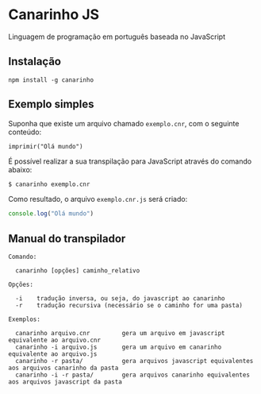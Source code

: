 # Canarinho JS

Linguagem de programação em português baseada no JavaScript

## Instalação

```
npm install -g canarinho
```

## Exemplo simples

Suponha que existe um arquivo chamado `exemplo.cnr`, com o seguinte conteúdo:
```cnr
imprimir("Olá mundo")
```

É possível realizar a sua transpilação para JavaScript através do comando abaixo:
```bash
$ canarinho exemplo.cnr
```

Como resultado, o arquivo `exemplo.cnr.js` será criado:
```js
console.log("Olá mundo")
```

## Manual do transpilador

```
Comando:

  canarinho [opções] caminho_relativo

Opções:

  -i    tradução inversa, ou seja, do javascript ao canarinho
  -r    tradução recursiva (necessário se o caminho for uma pasta)

Exemplos:

  canarinho arquivo.cnr         gera um arquivo em javascript equivalente ao arquivo.cnr
  canarinho -i arquivo.js       gera um arquivo em canarinho equivalente ao arquivo.js
  canarinho -r pasta/           gera arquivos javascript equivalentes aos arquivos canarinho da pasta
  canarinho -i -r pasta/        gera arquivos canarinho equivalentes aos arquivos javascript da pasta
```
